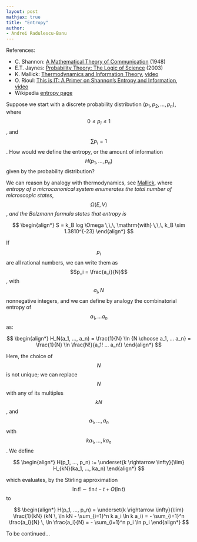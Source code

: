 ```yaml
---
layout: post
mathjax: true
title: "Entropy"
author:
- Andrei Radulescu-Banu
---
```

References:
* C. Shannon: [A Mathematical Theory of Communication](http://people.math.harvard.edu/~ctm/home/text/others/shannon/entropy/entropy.pdf) (1948)
* E.T. Jaynes: [Probability Theory: The Logic of Science](https://www.amazon.com/Probability-Theory-Science-T-Jaynes/dp/0521592712) (2003)
* K. Mallick: [Thermodynamics and Information Theory](http://www.bourbaphy.fr/mallick.pdf), [video](https://www.youtube.com/watch?v=pXyONXaqqP8)
* O. Rioul: [This is IT: A Primer on Shannon’s Entropy and Information](http://www.bourbaphy.fr/rioul.pdf), [video](https://www.youtube.com/watch?v=vinCEpee-tc)
* Wikipedia [entropy page](https://en.wikipedia.org/wiki/Entropy)

Suppose we start with a discrete probability distribution $(p_1, p_2, ..., p_n)$, where $$0 \le p_i \le 1$$, and $$\sum p_i = 1$$. How would we define the entropy, or the amount of information $$H(p_1, ..., p_n)$$ given by the probability distribution?

We can reason by analogy with thermodynamics, see [Mallick](http://www.bourbaphy.fr/mallick.pdf), where _entropy of a microcanonical system enumerates the total number of microscopic states_, $$\Omega(E, V)$$, _and the Bolzmann formula states that entropy is_

$$
\begin{align*}
S = k_B log \Omega \,\,\, \mathrm{with} \,\,\, k_B \sim 1.3810^{-23}
\end{align*}
$$

If $$p_i$$ are all rational numbers, we can write them as $$p_i = \frac{a_i}{N}$$, with $$a_i, N$$ nonnegative integers, and we can define by analogy the combinatorial entropy of $$a_1, ... a_n$$ as: 

$$
\begin{align*}
H_N(a_1, ..., a_n) = \frac{1}{N} \ln {N \choose a_1, ... a_n} = \frac{1}{N} \ln \frac{N!}{a_1! ... a_n!}
\end{align*}
$$

Here, the choice of $$N$$ is not unique; we can replace $$N$$ with any of its multiples $$kN$$, and $$a_1, ..., a_n$$ with $$ka_1, ..., ka_n$$. We define

$$
\begin{align*}
H(p_1, ..., p_n) := \underset{k \rightarrow \infty}{\lim} H_{kN}(ka_1, ..., ka_n)
\end{align*}
$$

which evaluates, by the Stirling approximation $$\ln t! \sim t \ln t - t + O(\ln t)$$ to

$$
\begin{align*}
H(p_1, ..., p_n) = \underset{k \rightarrow \infty}{\lim} \frac{1}{kN} (kN \, \ln kN - \sum_{i=1}^n k a_i \ln k a_i) = - \sum_{i=1}^n  \frac{a_i}{N} \, \ln \frac{a_i}{N} = - \sum_{i=1}^n p_i \ln p_i
\end{align*}
$$

To be continued...

<!--

Or, if $$a_1, ... a_n$$ are nonnegative integers, we can define

$$
\begin{align*}
H'(a_1, ..., a_n) = \frac{1}{a_1 + ... + a_n} {a_1 + ... + a_n \choose a_1, ... a_n} = \frac{1}{a_1 + ... + a_n} \frac{(a_1 + ... + a_n)!}{a_1! ... a_n!}
\end{align*}
$$

Thus, $$H'(a_1, ..., a_n)$$ represents the number of ways we can partition a set with $$a_1 +  ... + a_n$$ elements into subsets with $$a_1, ... a_n$$ elements, divided by $$a_1 +  ... + a_n$$. With this definition
* $$H'(a_1, ..., a_n)$$ is symmetric in $$a_1, ... a_n$$
* $$H'(a_1, ..., a_n) = H'(a_1, ..., a_{n-2}, a_{n-1} + a_n) + \frac{a_{n-1} + a_n}{a_1 + ... + a_n} H'(\frac{a_{n-1}}{a_{n-1} + a_n}, \frac{a_{n}}{a_{n-1} + a_n})$$

-->